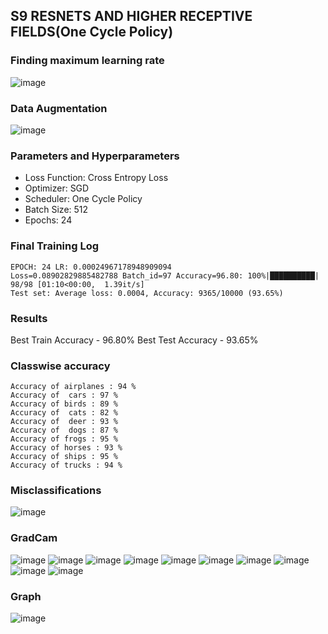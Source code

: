 ## S9 RESNETS AND HIGHER RECEPTIVE FIELDS(One Cycle Policy)

### Finding maximum learning rate
![image](https://user-images.githubusercontent.com/47341316/146639766-8e24e18e-4932-48fd-b695-c1c815087aa6.png)

### Data Augmentation
![image](https://user-images.githubusercontent.com/47341316/146640110-a7208179-e948-4390-a738-46cca254b312.png)

### Parameters and Hyperparameters
* Loss Function: Cross Entropy Loss
* Optimizer: SGD
* Scheduler: One Cycle Policy
* Batch Size: 512
* Epochs: 24


### Final Training Log
```
EPOCH: 24 LR: 0.00024967178948909094
Loss=0.08902829885482788 Batch_id=97 Accuracy=96.80: 100%|██████████| 98/98 [01:10<00:00,  1.39it/s]
Test set: Average loss: 0.0004, Accuracy: 9365/10000 (93.65%)
```

### Results
Best Train Accuracy - 96.80%
Best Test Accuracy -  93.65%


### Classwise  accuracy
```
Accuracy of airplanes : 94 %
Accuracy of  cars : 97 %
Accuracy of birds : 89 %
Accuracy of  cats : 82 %
Accuracy of  deer : 93 %
Accuracy of  dogs : 87 %
Accuracy of frogs : 95 %
Accuracy of horses : 93 %
Accuracy of ships : 95 %
Accuracy of trucks : 94 %
```

### Misclassifications
![image](https://user-images.githubusercontent.com/47341316/146640009-5f9e3cdf-2c18-4096-a4b3-a3885142673e.png)

### GradCam
![image](https://user-images.githubusercontent.com/47341316/146640020-bfa8f056-4d5b-4137-b9fb-2fdf6691eeba.png)
![image](https://user-images.githubusercontent.com/47341316/146640023-8c191e0c-4a40-477b-8951-92bc90fc5720.png)
![image](https://user-images.githubusercontent.com/47341316/146640031-e547330d-d0d4-4528-91e4-1e98a1259547.png)
![image](https://user-images.githubusercontent.com/47341316/146640035-e85d175e-2cb3-4c2d-9b93-faeced0398d4.png)
![image](https://user-images.githubusercontent.com/47341316/146640040-0b84e2b5-5978-4d59-86c3-343acb1ca599.png)
![image](https://user-images.githubusercontent.com/47341316/146640047-d6f91049-77ea-4329-82ed-070d3550a803.png)
![image](https://user-images.githubusercontent.com/47341316/146640050-c6f39d44-499c-4b9c-9746-3455d11a94e4.png)
![image](https://user-images.githubusercontent.com/47341316/146640058-da551ad7-e807-4b1d-8c33-231e769c918d.png)
![image](https://user-images.githubusercontent.com/47341316/146640059-7daa5cff-546f-47f6-8dcd-098d0670a13f.png)
![image](https://user-images.githubusercontent.com/47341316/146640062-fcbdadee-eebc-430d-82dd-b8ac24fd3d0b.png)


### Graph
![image](https://user-images.githubusercontent.com/47341316/146639725-ccfb4e93-7836-4d6d-b4b1-898d53cfc5fc.png)
